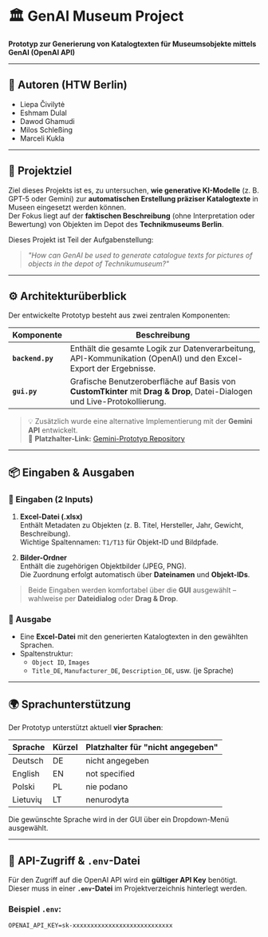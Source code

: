 # 🏛️ GenAI Museum Project  
**Prototyp zur Generierung von Katalogtexten für Museumsobjekte mittels GenAI (OpenAI API)**  

---

## 👥 Autoren (HTW Berlin)

- Liepa Čivilytė  
- Eshmam Dulal  
- Dawod Ghamudi  
- Milos Schleßing  
- Marceli Kukla  

---

## 🎯 Projektziel

Ziel dieses Projekts ist es, zu untersuchen, **wie generative KI-Modelle** (z. B. GPT-5 oder Gemini) zur **automatischen Erstellung präziser Katalogtexte** in Museen eingesetzt werden können.  
Der Fokus liegt auf der **faktischen Beschreibung** (ohne Interpretation oder Bewertung) von Objekten im Depot des **Technikmuseums Berlin**.

Dieses Projekt ist Teil der Aufgabenstellung:

> *"How can GenAI be used to generate catalogue texts for pictures of objects in the depot of Technikumuseum?"*

---

## ⚙️ Architekturüberblick

Der entwickelte Prototyp besteht aus zwei zentralen Komponenten:

| Komponente | Beschreibung |
|-------------|---------------|
| **`backend.py`** | Enthält die gesamte Logik zur Datenverarbeitung, API-Kommunikation (OpenAI) und den Excel-Export der Ergebnisse. |
| **`gui.py`** | Grafische Benutzeroberfläche auf Basis von **CustomTkinter** mit **Drag & Drop**, Datei-Dialogen und Live-Protokollierung. |

> 💡 Zusätzlich wurde eine alternative Implementierung mit der **Gemini API** entwickelt.  
> 🔗 **Platzhalter-Link:** [Gemini-Prototyp Repository](https://github.com/MilosSchlessing/Informatic-and-Education.git)

---

## 📦 Eingaben & Ausgaben

### 🔹 Eingaben (2 Inputs)
1. **Excel-Datei (.xlsx)**  
   Enthält Metadaten zu Objekten (z. B. Titel, Hersteller, Jahr, Gewicht, Beschreibung).  
   Wichtige Spaltennamen: `T1/T13` für Objekt-ID und Bildpfade.

2. **Bilder-Ordner**  
   Enthält die zugehörigen Objektbilder (JPEG, PNG).  
   Die Zuordnung erfolgt automatisch über **Dateinamen** und **Objekt-IDs**.

> Beide Eingaben werden komfortabel über die **GUI** ausgewählt – wahlweise per **Dateidialog** oder **Drag & Drop**.

### 🔹 Ausgabe
- Eine **Excel-Datei** mit den generierten Katalogtexten in den gewählten Sprachen.  
- Spaltenstruktur:
  - `Object ID`, `Images`
  - `Title_DE`, `Manufacturer_DE`, `Description_DE`, usw. (je Sprache)

---

## 🌍 Sprachunterstützung

Der Prototyp unterstützt aktuell **vier Sprachen**:

| Sprache  | Kürzel | Platzhalter für "nicht angegeben" |
|-----------|--------|----------------------------------|
| Deutsch   | DE     | nicht angegeben                 |
| English   | EN     | not specified                   |
| Polski    | PL     | nie podano                      |
| Lietuvių  | LT     | nenurodyta                      |

Die gewünschte Sprache wird in der GUI über ein Dropdown-Menü ausgewählt.

---

## 🔐 API-Zugriff & `.env`-Datei

Für den Zugriff auf die OpenAI API wird ein **gültiger API Key** benötigt.  
Dieser muss in einer **`.env`-Datei** im Projektverzeichnis hinterlegt werden.

### Beispiel `.env`:
```env
OPENAI_API_KEY=sk-xxxxxxxxxxxxxxxxxxxxxxxxxxxx
```


